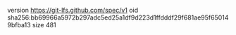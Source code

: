 version https://git-lfs.github.com/spec/v1
oid sha256:bb69966a5972b297adc5ed25a1df9d223d1ffdddf29f681ae95f650149bfba13
size 481
